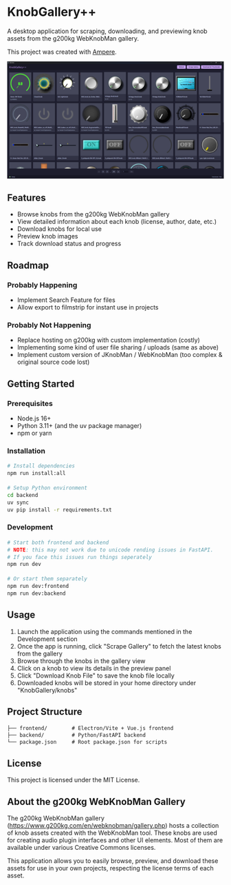 # KnobGallery++

A desktop application for scraping, downloading, and previewing knob assets from the g200kg WebKnobMan gallery.

This project was created with [Ampere](https://github.com/SeamusMullan/ampere).

![KnobGallery++ Screenshot](./assets/screenshot.png)

## Features

- Browse knobs from the g200kg WebKnobMan gallery
- View detailed information about each knob (license, author, date, etc.)
- Download knobs for local use
- Preview knob images
- Track download status and progress

## Roadmap

### Probably Happening

- Implement Search Feature for files
- Allow export to filmstrip for instant use in projects

### Probably Not Happening

- Replace hosting on g200kg with custom implementation (costly)
- Implementing some kind of user file sharing / uploads (same as above)
- Implement custom version of JKnobMan / WebKnobMan (too complex & original source code lost)

## Getting Started

### Prerequisites

- Node.js 16+
- Python 3.11+ (and the uv package manager)
- npm or yarn

### Installation

```bash
# Install dependencies
npm run install:all

# Setup Python environment
cd backend
uv sync
uv pip install -r requirements.txt
```

### Development

```bash
# Start both frontend and backend
# NOTE: this may not work due to unicode rending issues in FastAPI.
# If you face this issues run things seperately
npm run dev

# Or start them separately
npm run dev:frontend
npm run dev:backend
```

## Usage

1. Launch the application using the commands mentioned in the Development section
2. Once the app is running, click "Scrape Gallery" to fetch the latest knobs from the gallery
3. Browse through the knobs in the gallery view
4. Click on a knob to view its details in the preview panel
5. Click "Download Knob File" to save the knob file locally
6. Downloaded knobs will be stored in your home directory under "KnobGallery/knobs"

## Project Structure

```text
├── frontend/        # Electron/Vite + Vue.js frontend
├── backend/         # Python/FastAPI backend
└── package.json     # Root package.json for scripts
```

## License

This project is licensed under the MIT License.

## About the g200kg WebKnobMan Gallery

The g200kg WebKnobMan gallery (<https://www.g200kg.com/en/webknobman/gallery.php>) hosts a collection of knob assets created with the WebKnobMan tool. These knobs are used for creating audio plugin interfaces and other UI elements. Most of them are available under various Creative Commons licenses.

This application allows you to easily browse, preview, and download these assets for use in your own projects, respecting the license terms of each asset.
